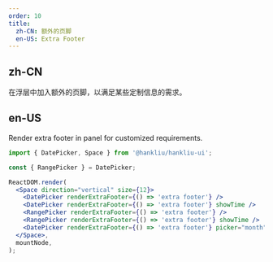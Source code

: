 ```yaml
---
order: 10
title:
  zh-CN: 额外的页脚
  en-US: Extra Footer
---
```


## zh-CN

在浮层中加入额外的页脚，以满足某些定制信息的需求。

## en-US

Render extra footer in panel for customized requirements.

```jsx
import { DatePicker, Space } from '@hankliu/hankliu-ui';

const { RangePicker } = DatePicker;

ReactDOM.render(
  <Space direction="vertical" size={12}>
    <DatePicker renderExtraFooter={() => 'extra footer'} />
    <DatePicker renderExtraFooter={() => 'extra footer'} showTime />
    <RangePicker renderExtraFooter={() => 'extra footer'} />
    <RangePicker renderExtraFooter={() => 'extra footer'} showTime />
    <DatePicker renderExtraFooter={() => 'extra footer'} picker="month" />
  </Space>,
  mountNode,
);
```

